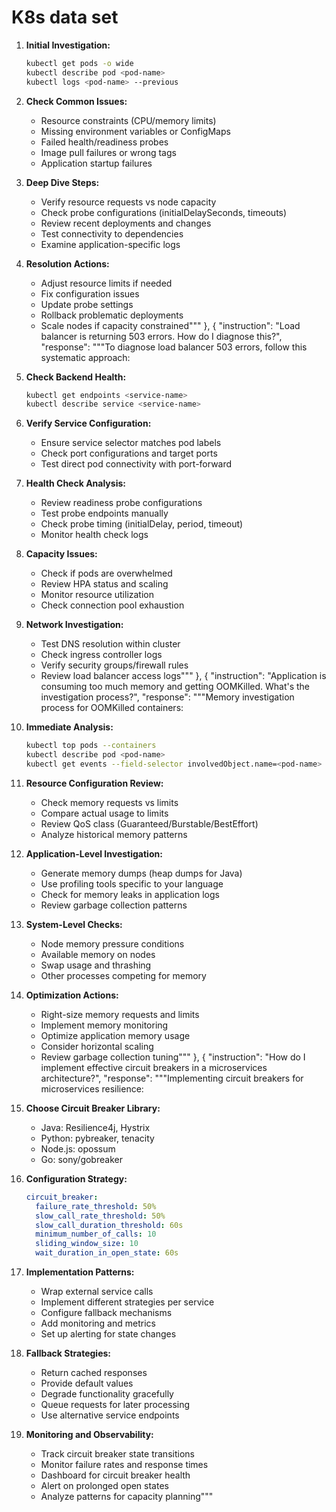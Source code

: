 # K8s data set

1. **Initial Investigation:**
   ```bash
   kubectl get pods -o wide
   kubectl describe pod <pod-name>
   kubectl logs <pod-name> --previous
   ```

2. **Check Common Issues:**
   - Resource constraints (CPU/memory limits)
   - Missing environment variables or ConfigMaps
   - Failed health/readiness probes
   - Image pull failures or wrong tags
   - Application startup failures

3. **Deep Dive Steps:**
   - Verify resource requests vs node capacity
   - Check probe configurations (initialDelaySeconds, timeouts)
   - Review recent deployments and changes
   - Test connectivity to dependencies
   - Examine application-specific logs

4. **Resolution Actions:**
   - Adjust resource limits if needed
   - Fix configuration issues
   - Update probe settings
   - Rollback problematic deployments
   - Scale nodes if capacity constrained"""
            },
            {
                "instruction": "Load balancer is returning 503 errors. How do I diagnose this?",
                "response": """To diagnose load balancer 503 errors, follow this systematic approach:

1. **Check Backend Health:**
   ```bash
   kubectl get endpoints <service-name>
   kubectl describe service <service-name>
   ```

2. **Verify Service Configuration:**
   - Ensure service selector matches pod labels
   - Check port configurations and target ports
   - Test direct pod connectivity with port-forward

3. **Health Check Analysis:**
   - Review readiness probe configurations
   - Test probe endpoints manually
   - Check probe timing (initialDelay, period, timeout)
   - Monitor health check logs

4. **Capacity Issues:**
   - Check if pods are overwhelmed
   - Review HPA status and scaling
   - Monitor resource utilization
   - Check connection pool exhaustion

5. **Network Investigation:**
   - Test DNS resolution within cluster
   - Check ingress controller logs
   - Verify security groups/firewall rules
   - Review load balancer access logs"""
            },
            {
                "instruction": "Application is consuming too much memory and getting OOMKilled. What's the investigation process?",
                "response": """Memory investigation process for OOMKilled containers:

1. **Immediate Analysis:**
   ```bash
   kubectl top pods --containers
   kubectl describe pod <pod-name>
   kubectl get events --field-selector involvedObject.name=<pod-name>
   ```

2. **Resource Configuration Review:**
   - Check memory requests vs limits
   - Compare actual usage to limits
   - Review QoS class (Guaranteed/Burstable/BestEffort)
   - Analyze historical memory patterns

3. **Application-Level Investigation:**
   - Generate memory dumps (heap dumps for Java)
   - Use profiling tools specific to your language
   - Check for memory leaks in application logs
   - Review garbage collection patterns

4. **System-Level Checks:**
   - Node memory pressure conditions
   - Available memory on nodes
   - Swap usage and thrashing
   - Other processes competing for memory

5. **Optimization Actions:**
   - Right-size memory requests and limits
   - Implement memory monitoring
   - Optimize application memory usage
   - Consider horizontal scaling
   - Review garbage collection tuning"""
            },
            {
                "instruction": "How do I implement effective circuit breakers in a microservices architecture?",
                "response": """Implementing circuit breakers for microservices resilience:

1. **Choose Circuit Breaker Library:**
   - Java: Resilience4j, Hystrix
   - Python: pybreaker, tenacity
   - Node.js: opossum
   - Go: sony/gobreaker

2. **Configuration Strategy:**
   ```yaml
   circuit_breaker:
     failure_rate_threshold: 50%
     slow_call_rate_threshold: 50%
     slow_call_duration_threshold: 60s
     minimum_number_of_calls: 10
     sliding_window_size: 10
     wait_duration_in_open_state: 60s
   ```

3. **Implementation Patterns:**
   - Wrap external service calls
   - Implement different strategies per service
   - Configure fallback mechanisms
   - Add monitoring and metrics
   - Set up alerting for state changes

4. **Fallback Strategies:**
   - Return cached responses
   - Provide default values
   - Degrade functionality gracefully
   - Queue requests for later processing
   - Use alternative service endpoints

5. **Monitoring and Observability:**
   - Track circuit breaker state transitions
   - Monitor failure rates and response times
   - Dashboard for circuit breaker health
   - Alert on prolonged open states
   - Analyze patterns for capacity planning"""